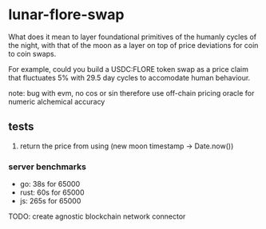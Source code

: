 # lunar-flore-swap
What does it mean to layer foundational primitives of the humanly cycles of the night, with that of the moon as a layer on top of price deviations for coin to coin swaps.

For example, could you build a USDC:FLORE token swap as a price claim that fluctuates 5% with 29.5 day cycles to accomodate human behaviour.

note: bug with evm, no cos or sin therefore use off-chain pricing oracle for numeric alchemical accuracy

## tests
1. return the price from using (new moon timestamp -> Date.now())

### server benchmarks
- go: 38s for 65000
- rust: 60s for 65000
- js: 265s for 65000

TODO: create agnostic blockchain network connector
